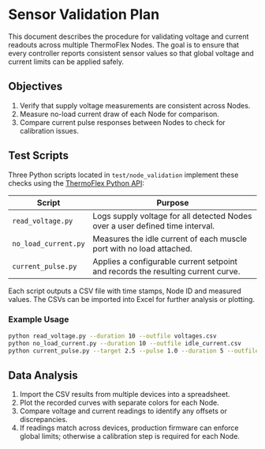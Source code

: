 # Sensor Validation Plan

This document describes the procedure for validating voltage and current readouts across multiple ThermoFlex Nodes. The goal is to ensure that every controller reports consistent sensor values so that global voltage and current limits can be applied safely.

## Objectives

1. Verify that supply voltage measurements are consistent across Nodes.
2. Measure no-load current draw of each Node for comparison.
3. Compare current pulse responses between Nodes to check for calibration issues.

## Test Scripts

Three Python scripts located in `test/node_validation` implement these checks using the [ThermoFlex Python API](https://github.com/Delta-Robotics-Inc/ThermoFlex-Python-API):

| Script | Purpose |
|-------|---------|
| `read_voltage.py` | Logs supply voltage for all detected Nodes over a user defined time interval. |
| `no_load_current.py` | Measures the idle current of each muscle port with no load attached. |
| `current_pulse.py` | Applies a configurable current setpoint and records the resulting current curve. |

Each script outputs a CSV file with time stamps, Node ID and measured values. The CSVs can be imported into Excel for further analysis or plotting.

### Example Usage

```bash
python read_voltage.py --duration 10 --outfile voltages.csv
python no_load_current.py --duration 10 --outfile idle_current.csv
python current_pulse.py --target 2.5 --pulse 1.0 --duration 5 --outfile pulse.csv
```

## Data Analysis

1. Import the CSV results from multiple devices into a spreadsheet.
2. Plot the recorded curves with separate colors for each Node.
3. Compare voltage and current readings to identify any offsets or discrepancies.
4. If readings match across devices, production firmware can enforce global limits; otherwise a calibration step is required for each Node.

